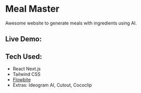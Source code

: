 # Meal Master
Awesome website to generate meals with ingredients using AI.

## Live Demo: 

## Tech Used:
- React Next.js
- Tailwind CSS
- [Flowbite](https://flowbite.com/docs/getting-started/next-js/)
- Extras: Ideogram AI, Cutout, Cococlip